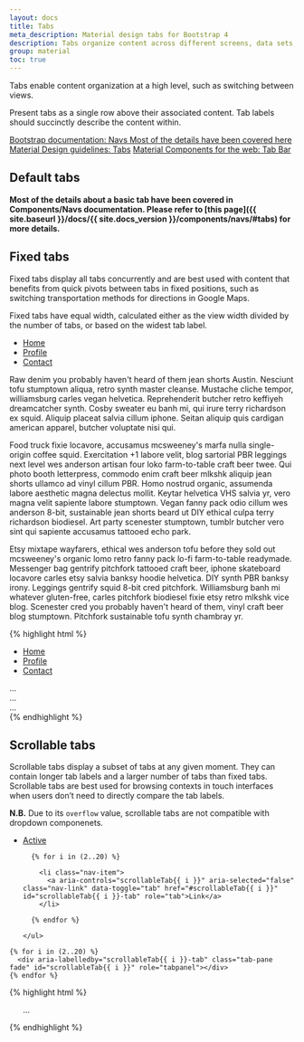 ```yaml
---
layout: docs
title: Tabs
meta_description: Material design tabs for Bootstrap 4
description: Tabs organize content across different screens, data sets, and other interactions.
group: material
toc: true
---
```


Tabs enable content organization at a high level, such as switching between views.

Present tabs as a single row above their associated content. Tab labels should succinctly describe the content within.

<div class="list-group mt-lg-5">
    <a href="{{ site.baseurl }}/docs/{{ site.docs_version }}/components/buttons/" target="_blank" class="list-group-item list-group-item-action lgi-icon-bs">Bootstrap documentation: Navs
      <span class="d-block font-weight-normal text-black-secondary"> Most of the details have been covered here</span>
    </a>
    <a href="https://material.io/components/tabs/" target="_blank" class="list-group-item list-group-item-action lgi-icon-md">Material Design guidelines: Tabs</a>
    <a href="https://material-components.github.io/material-components-web-catalog/#/component/tabs" target="_blank" class="list-group-item list-group-item-action lgi-icon-mdc">Material Components for the web: Tab Bar</a>
</div>

## Default tabs

**Most of the details about a basic tab have been covered in Components/Navs documentation. Please refer to [this page]({{ site.baseurl }}/docs/{{ site.docs_version }}/components/navs/#tabs) for more details.**

## Fixed tabs

Fixed tabs display all tabs concurrently and are best used with content that benefits from quick pivots between tabs in fixed positions, such as switching transportation methods for directions in Google Maps.

Fixed tabs have equal width, calculated either as the view width divided by the number of tabs, or based on the widest tab label.

<div class="bd-example bd-example-tabs">
  <ul class="nav nav-justified nav-tabs" id="myTab" role="tablist">
    <li class="nav-item">
      <a aria-controls="home" aria-selected="true" class="active nav-link show" data-toggle="tab" href="#home" id="home-tab" role="tab">Home</a>
    </li>
    <li class="nav-item">
      <a aria-controls="profile" aria-selected="false" class="nav-link" data-toggle="tab" href="#profile" id="profile-tab" role="tab">Profile</a>
    </li>
    <li class="nav-item">
      <a aria-controls="contact" aria-selected="false" class="nav-link" data-toggle="tab" href="#contact" id="contact-tab" role="tab">Contact</a>
    </li>
  </ul>
  <div class="tab-content" id="myTabContent">
    <div aria-labelledby="home-tab" class="tab-pane active fade show" id="home" role="tabpanel">
      <p>Raw denim you probably haven't heard of them jean shorts Austin. Nesciunt tofu stumptown aliqua, retro synth master cleanse. Mustache cliche tempor, williamsburg carles vegan helvetica. Reprehenderit butcher retro keffiyeh dreamcatcher synth. Cosby sweater eu banh mi, qui irure terry richardson ex squid. Aliquip placeat salvia cillum iphone. Seitan aliquip quis cardigan american apparel, butcher voluptate nisi qui.</p>
    </div>
    <div aria-labelledby="profile-tab" class="tab-pane fade" id="profile" role="tabpanel">
      <p>Food truck fixie locavore, accusamus mcsweeney's marfa nulla single-origin coffee squid. Exercitation +1 labore velit, blog sartorial PBR leggings next level wes anderson artisan four loko farm-to-table craft beer twee. Qui photo booth letterpress, commodo enim craft beer mlkshk aliquip jean shorts ullamco ad vinyl cillum PBR. Homo nostrud organic, assumenda labore aesthetic magna delectus mollit. Keytar helvetica VHS salvia yr, vero magna velit sapiente labore stumptown. Vegan fanny pack odio cillum wes anderson 8-bit, sustainable jean shorts beard ut DIY ethical culpa terry richardson biodiesel. Art party scenester stumptown, tumblr butcher vero sint qui sapiente accusamus tattooed echo park.</p>
    </div>
    <div aria-labelledby="contact-tab" class="tab-pane fade" id="contact" role="tabpanel">
      <p>Etsy mixtape wayfarers, ethical wes anderson tofu before they sold out mcsweeney's organic lomo retro fanny pack lo-fi farm-to-table readymade. Messenger bag gentrify pitchfork tattooed craft beer, iphone skateboard locavore carles etsy salvia banksy hoodie helvetica. DIY synth PBR banksy irony. Leggings gentrify squid 8-bit cred pitchfork. Williamsburg banh mi whatever gluten-free, carles pitchfork biodiesel fixie etsy retro mlkshk vice blog. Scenester cred you probably haven't heard of them, vinyl craft beer blog stumptown. Pitchfork sustainable tofu synth chambray yr.</p>
    </div>
  </div>
</div>

{% highlight html %}
<ul class="nav nav-justified nav-tabs" id="justifiedTab" role="tablist">
  <li class="nav-item">
    <a aria-controls="home" aria-selected="true" class="nav-link active" data-toggle="tab" href="#home" id="home-tab" role="tab">Home</a>
  </li>
  <li class="nav-item">
    <a aria-controls="profile" aria-selected="false" class="nav-link" data-toggle="tab" href="#profile" id="profile-tab" role="tab">Profile</a>
  </li>
  <li class="nav-item">
    <a aria-controls="contact" aria-selected="false" class="nav-link" data-toggle="tab" href="#contact" id="contact-tab" role="tab">Contact</a>
  </li>
</ul>
<div class="tab-content" id="justifiedTabContent">
  <div aria-labelledby="home-tab" class="tab-pane fade show active" id="home" role="tabpanel">...</div>
  <div aria-labelledby="profile-tab" class="tab-pane fade" id="profile" role="tabpanel">...</div>
  <div aria-labelledby="contact-tab" class="tab-pane fade" id="contact" role="tabpanel">...</div>
</div>
{% endhighlight %}

## Scrollable tabs

Scrollable tabs display a subset of tabs at any given moment. They can contain longer tab labels and a larger number of tabs than fixed tabs. Scrollable tabs are best used for browsing contexts in touch interfaces when users don’t need to directly compare the tab labels.

**N.B.** Due to its `overflow` value, scrollable tabs are not compatible with dropdown componenets.

<div class="bd-example bd-example-tabs">
  <div class="nav-tabs-scrollable">
    <ul class="nav nav-tabs" id="scrollableTab" role="tablist">
      <li class="nav-item">
        <a aria-controls="scrollableTab1" aria-selected="true" class="nav-link active" data-toggle="tab" href="#scrollableTab1" id="scrollableTab1-tab" role="tab">Active</a>
      </li>

      {% for i in (2..20) %}

        <li class="nav-item">
          <a aria-controls="scrollableTab{{ i }}" aria-selected="false" class="nav-link" data-toggle="tab" href="#scrollableTab{{ i }}" id="scrollableTab{{ i }}-tab" role="tab">Link</a>
        </li>

      {% endfor %}

    </ul>
  </div>
  <div class="tab-content" id="scrollableTabContent">
    <div aria-labelledby="scrollableTab1-tab" class="tab-pane fade show active" id="scrollableTab1" role="tabpanel"></div>

    {% for i in (2..20) %}
      <div aria-labelledby="scrollableTab{{ i }}-tab" class="tab-pane fade" id="scrollableTab{{ i }}" role="tabpanel"></div>
    {% endfor %}

  </div>
</div>

{% highlight html %}
<div class="nav-tabs-scrollable">
  <ul class="nav nav-tabs" id="scrollableTab" role="tablist">...</ul>
</div>
{% endhighlight %}
